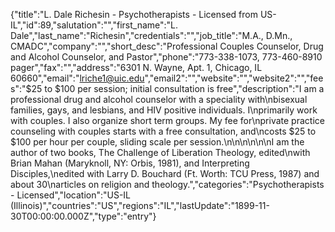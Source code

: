 {"title":"L. Dale Richesin - Psychotherapists - Licensed from US-IL","id":89,"salutation":"","first_name":"L. Dale","last_name":"Richesin","credentials":"","job_title":"M.A., D.Mn., CMADC","company":"","short_desc":"Professional Couples Counselor, Drug and Alcohol Counselor, and Pastor","phone":"773-338-1073, 773-460-8910 pager","fax":"","address":"6301 N. Wayne, Apt. 1, Chicago, IL 60660","email":"lriche1@uic.edu","email2":"","website":"","website2":"","fees":"$25 to $100 per session; initial consultation is free","description":"I am a professional drug and alcohol counselor with a speciality with\nbisexual families, gays, and lesbians, and HIV positive individuals.  I\nprimarily work with couples. I also organize short term groups. My fee for\nprivate practice counseling with couples starts with a free consultation, and\ncosts $25 to $100 per hour per couple, sliding scale per session.\n\n\n\n\n\nI am the author of two books, The Challenge of Liberation Theology, edited\nwith Brian Mahan (Maryknoll, NY: Orbis, 1981), and Interpreting Disciples,\nedited with Larry D. Bouchard (Ft. Worth: TCU Press, 1987) and about 30\narticles on religion and theology.","categories":"Psychotherapists - Licensed","location":"US-IL (Illinois)","countries":"US","regions":"IL","lastUpdate":"1899-11-30T00:00:00.000Z","type":"entry"}
